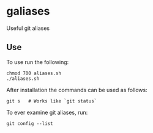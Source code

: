 # galiases
Useful git aliases

## Use 
To use run the following: 
```shell
chmod 700 aliases.sh
./aliases.sh
```

After installation the commands can be used as follows: 

```shell
git s 	# Works like `git status`
``` 

To ever examine git aliases, run:

```shell
git config --list
```

